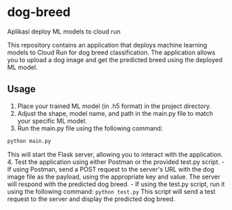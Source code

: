 # dog-breed
Aplikasi deploy ML models to cloud run

This repository contains an application that deploys machine learning models to Cloud Run for dog breed classification. The application allows you to upload a dog image and get the predicted breed using the deployed ML model.

## Usage
1. Place your trained ML model (in .h5 format) in the project directory.
2. Adjust the shape, model name, and path in the main.py file to match your specific ML model.
3. Run the main.py file using the following command:
```bash
python main.py
```
This will start the Flask server, allowing you to interact with the application.
4. Test the application using either Postman or the provided test.py script.
    - If using Postman, send a POST request to the server's URL with the dog image file as the payload, using the appropriate       key and value. The server will respond with the predicted dog breed.
    - If using the test.py script, run it using the following command:
      ```
      python test.py
      ```
      This script will send a test request to the server and display the predicted dog breed.
